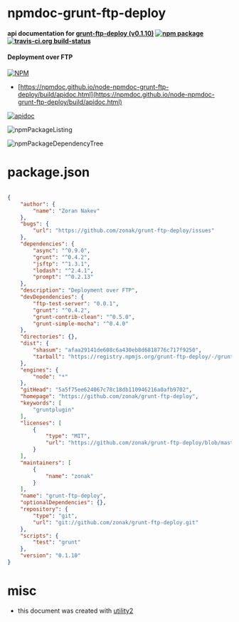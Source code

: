 # npmdoc-grunt-ftp-deploy

#### api documentation for  [grunt-ftp-deploy (v0.1.10)](https://github.com/zonak/grunt-ftp-deploy)  [![npm package](https://img.shields.io/npm/v/npmdoc-grunt-ftp-deploy.svg?style=flat-square)](https://www.npmjs.org/package/npmdoc-grunt-ftp-deploy) [![travis-ci.org build-status](https://api.travis-ci.org/npmdoc/node-npmdoc-grunt-ftp-deploy.svg)](https://travis-ci.org/npmdoc/node-npmdoc-grunt-ftp-deploy)

#### Deployment over FTP

[![NPM](https://nodei.co/npm/grunt-ftp-deploy.png?downloads=true&downloadRank=true&stars=true)](https://www.npmjs.com/package/grunt-ftp-deploy)

- [https://npmdoc.github.io/node-npmdoc-grunt-ftp-deploy/build/apidoc.html](https://npmdoc.github.io/node-npmdoc-grunt-ftp-deploy/build/apidoc.html)

[![apidoc](https://npmdoc.github.io/node-npmdoc-grunt-ftp-deploy/build/screenCapture.buildCi.browser.%252Ftmp%252Fbuild%252Fapidoc.html.png)](https://npmdoc.github.io/node-npmdoc-grunt-ftp-deploy/build/apidoc.html)

![npmPackageListing](https://npmdoc.github.io/node-npmdoc-grunt-ftp-deploy/build/screenCapture.npmPackageListing.svg)

![npmPackageDependencyTree](https://npmdoc.github.io/node-npmdoc-grunt-ftp-deploy/build/screenCapture.npmPackageDependencyTree.svg)



# package.json

```json

{
    "author": {
        "name": "Zoran Nakev"
    },
    "bugs": {
        "url": "https://github.com/zonak/grunt-ftp-deploy/issues"
    },
    "dependencies": {
        "async": "^0.9.0",
        "grunt": "^0.4.2",
        "jsftp": "^1.3.1",
        "lodash": "^2.4.1",
        "prompt": "^0.2.13"
    },
    "description": "Deployment over FTP",
    "devDependencies": {
        "ftp-test-server": "0.0.1",
        "grunt": "^0.4.2",
        "grunt-contrib-clean": "^0.5.0",
        "grunt-simple-mocha": "^0.4.0"
    },
    "directories": {},
    "dist": {
        "shasum": "afaa29141de608c6a430eb8d6818776c717f9250",
        "tarball": "https://registry.npmjs.org/grunt-ftp-deploy/-/grunt-ftp-deploy-0.1.10.tgz"
    },
    "engines": {
        "node": "*"
    },
    "gitHead": "5a5f75ee624067c78c18db110946216a0afb9702",
    "homepage": "https://github.com/zonak/grunt-ftp-deploy",
    "keywords": [
        "gruntplugin"
    ],
    "licenses": [
        {
            "type": "MIT",
            "url": "https://github.com/zonak/grunt-ftp-deploy/blob/master/LICENSE-MIT"
        }
    ],
    "maintainers": [
        {
            "name": "zonak"
        }
    ],
    "name": "grunt-ftp-deploy",
    "optionalDependencies": {},
    "repository": {
        "type": "git",
        "url": "git://github.com/zonak/grunt-ftp-deploy.git"
    },
    "scripts": {
        "test": "grunt"
    },
    "version": "0.1.10"
}
```



# misc
- this document was created with [utility2](https://github.com/kaizhu256/node-utility2)
